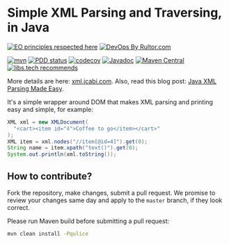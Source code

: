 # Simple XML Parsing and Traversing, in Java

[![EO principles respected here](https://www.elegantobjects.org/badge.svg)](https://www.elegantobjects.org)
[![DevOps By Rultor.com](http://www.rultor.com/b/jcabi/jcabi-xml)](http://www.rultor.com/p/jcabi/jcabi-xml)

[![mvn](https://github.com/jcabi/jcabi-xml/actions/workflows/mvn.yml/badge.svg)](https://github.com/jcabi/jcabi-xml/actions/workflows/mvn.yml)
[![PDD status](http://www.0pdd.com/svg?name=jcabi/jcabi-xml)](http://www.0pdd.com/p?name=jcabi/jcabi-xml)
[![codecov](https://codecov.io/gh/jcabi/jcabi-xml/branch/master/graph/badge.svg)](https://codecov.io/gh/jcabi/jcabi-xml)
[![Javadoc](https://javadoc.io/badge/com.jcabi/jcabi-xml.svg)](http://www.javadoc.io/doc/com.jcabi/jcabi-xml)
[![Maven Central](https://maven-badges.herokuapp.com/maven-central/com.jcabi/jcabi-xml/badge.svg)](https://maven-badges.herokuapp.com/maven-central/com.jcabi/jcabi-xml)
[![libs.tech recommends](https://libs.tech/project/13717355/badge.svg)](https://libs.tech/project/13717355/jcabi-xml)

More details are here: [xml.jcabi.com](http://xml.jcabi.com/index.html).
Also, read this blog post: [Java XML Parsing Made Easy][blog].

It's a simple wrapper around DOM that makes XML parsing and printing
easy and simple, for example:

```java
XML xml = new XMLDocument(
  "<cart><item id="4">Coffee to go</item></cart>"
);
XML item = xml.nodes("//item[@id=4]").get(0);
String name = item.xpath("text()").get(0);
System.out.println(xml.toString());
```

## How to contribute?

Fork the repository, make changes, submit a pull request.
We promise to review your changes same day and apply to
the `master` branch, if they look correct.

Please run Maven build before submitting a pull request:

```bash
mvn clean install -Pqulice
```

[blog]: http://www.yegor256.com/2014/04/24/java-xml-parsing-and-traversing.html
